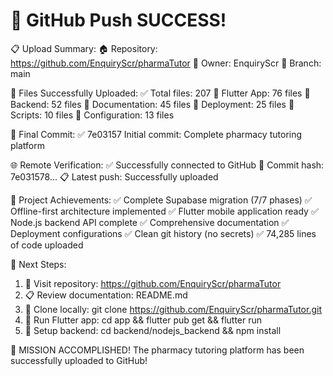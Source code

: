 🎉 GitHub Push SUCCESS!
============================================================

📋 Upload Summary:
  🏠 Repository: https://github.com/EnquiryScr/pharmaTutor
  👤 Owner: EnquiryScr
  🌿 Branch: main

📁 Files Successfully Uploaded:
  ✅ Total files: 207
  📂 Flutter App: 76 files
  📂 Backend: 52 files
  📂 Documentation: 45 files
  📂 Deployment: 25 files
  📂 Scripts: 10 files
  📂 Configuration: 13 files

📝 Final Commit:
  ✅ 7e03157 Initial commit: Complete pharmacy tutoring platform

🌐 Remote Verification:
  ✅ Successfully connected to GitHub
  🔗 Commit hash: 7e031578...
  📋 Latest push: Successfully uploaded

🚀 Project Achievements:
  ✅ Complete Supabase migration (7/7 phases)
  ✅ Offline-first architecture implemented
  ✅ Flutter mobile application ready
  ✅ Node.js backend API complete
  ✅ Comprehensive documentation
  ✅ Deployment configurations
  ✅ Clean git history (no secrets)
  ✅ 74,285 lines of code uploaded

🎯 Next Steps:
  1. 🔗 Visit repository: https://github.com/EnquiryScr/pharmaTutor
  2. 📋 Review documentation: README.md
  3. 🧪 Clone locally: git clone https://github.com/EnquiryScr/pharmaTutor.git
  4. 📱 Run Flutter app: cd app && flutter pub get && flutter run
  5. 🔧 Setup backend: cd backend/nodejs_backend && npm install

🎊 MISSION ACCOMPLISHED!
The pharmacy tutoring platform has been successfully uploaded to GitHub!